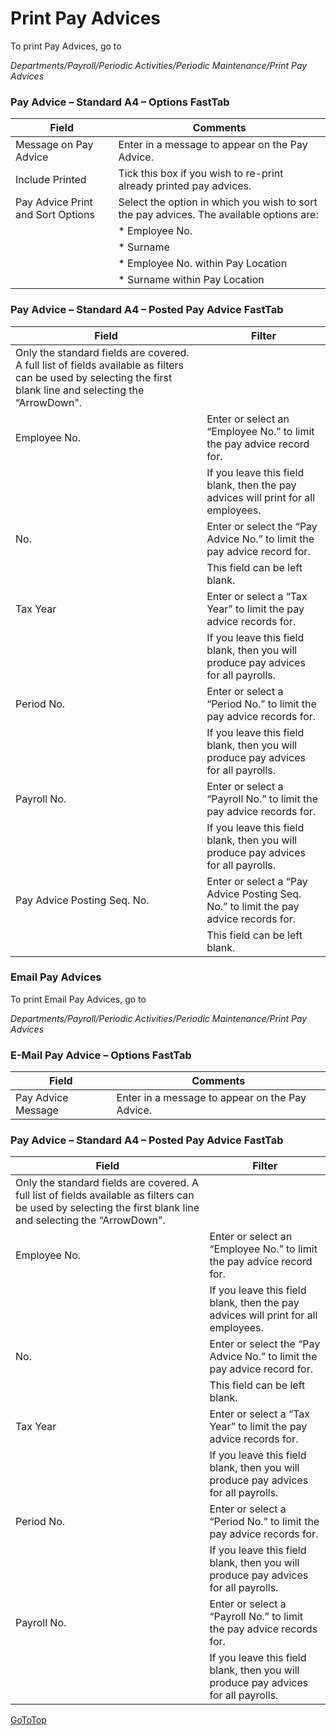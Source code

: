 # Print Pay Advices
To print Pay Advices, go to 

*Departments/Payroll/Periodic Activities/Periodic Maintenance/Print Pay Advices*
 
### 	Pay Advice – Standard A4 – Options FastTab
|Field	|Comments|
|---|---|
|Message on Pay Advice 	|Enter in a message to appear on the Pay Advice.|
|Include Printed	|Tick this box if you wish to re-print already printed pay advices.|
|Pay Advice Print and Sort Options	|Select the option in which you wish to sort the pay advices.  The available options are:|
||*	Employee No.|
||*	Surname|
||*	Employee No. within Pay Location|
||*	Surname within Pay Location|

### 	Pay Advice – Standard A4 – Posted Pay Advice FastTab

|Field	|Filter|
|---|---|
|Only the standard fields are covered.  A full list of fields available as filters can be used by selecting the first blank line and selecting the “ArrowDown".|
|Employee No.	|Enter or select an “Employee No.” to limit the pay advice record for.|
||If you leave this field blank, then the pay advices will print for all employees.|
|No.	|Enter or select the “Pay Advice No.” to limit the pay advice record for.|
||This field can be left blank.|
|Tax Year	|Enter or select a “Tax Year” to limit the pay advice records for.|
||If you leave this field blank, then you will produce pay advices for all payrolls.|
|Period No.	|Enter or select a “Period No.” to limit the pay advice records for.|
||If you leave this field blank, then you will produce pay advices for all payrolls.|
|Payroll No.	|Enter or select a “Payroll No.” to limit the pay advice records for.|
||If you leave this field blank, then you will produce pay advices for all payrolls.|
|Pay Advice Posting Seq. No.	|Enter or select a “Pay Advice Posting Seq. No.” to limit the pay advice records for.|
||This field can be left blank.

### Email Pay Advices
To print Email Pay Advices, go to 

*Departments/Payroll/Periodic Activities/Periodic Maintenance/Print Pay Advices*
 
### 	E-Mail Pay Advice – Options FastTab

|Field	|Comments|
|---|---|
|Pay Advice Message	|Enter in a message to appear on the Pay Advice.|

### Pay Advice – Standard A4 – Posted Pay Advice FastTab

|Field	|Filter|
|---|---|
|Only the standard fields are covered.  A full list of fields available as filters can be used by selecting the first blank line and selecting the “ArrowDown".|
|Employee No.	|Enter or select an “Employee No.” to limit the pay advice record for.|
||If you leave this field blank, then the pay advices will print for all employees.|
|No.	|Enter or select the “Pay Advice No.” to limit the pay advice record for.|
||This field can be left blank.|
|Tax Year	|Enter or select a “Tax Year” to limit the pay advice records for.|
||If you leave this field blank, then you will produce pay advices for all payrolls.|
|Period No.	|Enter or select a “Period No.” to limit the pay advice records for.|
||If you leave this field blank, then you will produce pay advices for all payrolls.|
|Payroll No.	|Enter or select a “Payroll No.” to limit the pay advice records for.|
||If you leave this field blank, then you will produce pay advices for all payrolls.|

[GoToTop](#print-pay-advices) 
